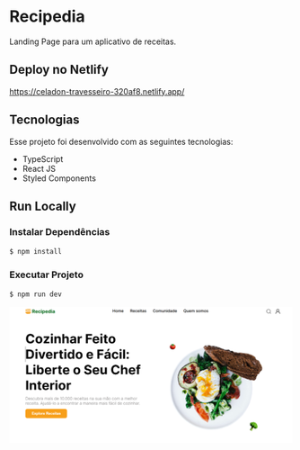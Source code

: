 # Recipedia
Landing Page para um aplicativo de receitas.

## Deploy no Netlify
<https://celadon-travesseiro-320af8.netlify.app/>

## Tecnologias

Esse projeto foi desenvolvido com as seguintes tecnologias:

- TypeScript
- React JS
- Styled Components

## Run Locally

### Instalar Dependências
~~~bash
$ npm install
~~~

### Executar Projeto
~~~bash
$ npm run dev
~~~


![GitHub Logo](print.png)

